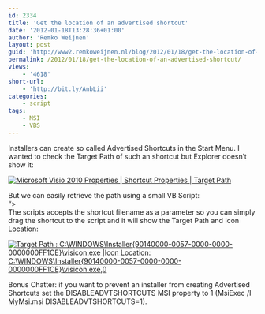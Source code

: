 ```yaml
---
id: 2334
title: 'Get the location of an advertised shortcut'
date: '2012-01-18T13:28:36+01:00'
author: 'Remko Weijnen'
layout: post
guid: 'http://www2.remkoweijnen.nl/blog/2012/01/18/get-the-location-of-an-advertised-shortcut/'
permalink: /2012/01/18/get-the-location-of-an-advertised-shortcut/
views:
    - '4618'
short-url:
    - 'http://bit.ly/AnbLii'
categories:
    - script
tags:
    - MSI
    - VBS
---
```


Installers can create so called Advertised Shortcuts in the Start Menu. I wanted to check the Target Path of such an shortcut but Explorer doesn’t show it:

[![Microsoft Visio 2010 Properties | Shortcut Properties | Target Path](http://192.168.40.25:8081/wp-content/uploads/2012/01/image_thumb13.png "Microsoft Visio 2010 Properties")](http://192.168.40.25:8081/wp-content/uploads/2012/01/image13.png)

But we can easily retrieve the path using a small VB Script:  
“&gt;  
The scripts accepts the shortcut filename as a parameter so you can simply drag the shortcut to the script and it will show the Target Path and Icon Location:

[![Target Path  : C:\WINDOWS\Installer\{90140000-0057-0000-0000-0000000FF1CE}\visicon.exe |Icon Location: C:\WINDOWS\Installer\{90140000-0057-0000-0000-0000000FF1CE}\visicon.exe,0](http://192.168.40.25:8081/wp-content/uploads/2012/01/image_thumb14.png "Windows Script Host")](http://192.168.40.25:8081/wp-content/uploads/2012/01/image14.png)

Bonus Chatter: if you want to prevent an installer from creating Advertised Shortcuts set the DISABLEADVTSHORTCUTS MSI property to 1 (MsiExec /I MyMsi.msi DISABLEADVTSHORTCUTS=1).